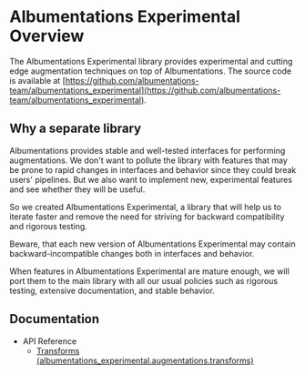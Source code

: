 # Albumentations Experimental Overview

The Albumentations Experimental library provides experimental and cutting edge augmentation techniques on top of Albumentations. The source code is available at [https://github.com/albumentations-team/albumentations_experimental](https://github.com/albumentations-team/albumentations_experimental).

## Why a separate library

Albumentations provides stable and well-tested interfaces for performing augmentations. We don't want to pollute the library with features that may be prone to rapid changes in interfaces and behavior since they could break users' pipelines. But we also want to implement new, experimental features and see whether they will be useful.

So we created Albumentations Experimental, a library that will help us to iterate faster and remove the need for striving for backward compatibility and rigorous testing.

Beware, that each new version of Albumentations Experimental may contain backward-incompatible changes both in interfaces and behavior.

When features in Albumentations Experimental are mature enough, we will port them to the main library with all our usual policies such as rigorous testing, extensive documentation, and stable behavior.

## Documentation

- API Reference
    - [Transforms (albumentations_experimental.augmentations.transforms)](api_reference/augmentations/transforms.md)
